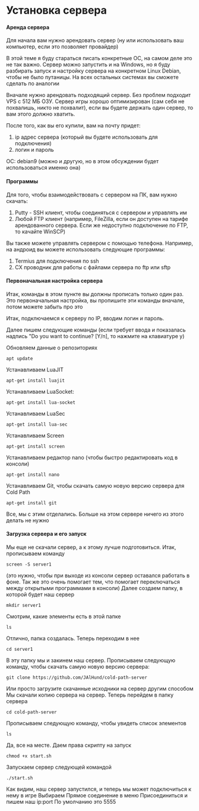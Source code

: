 # Установка сервера

#### Аренда сервера

Для начала вам нужно арендовать сервер (ну или использовать ваш компьютер, если это позволяет провайдер)

В этой теме я буду стараться писать конкретные ОС, на самом деле это не так важно. Сервер можно запустить и на Windows, но я буду разбирать запуск и настройку сервера на конкретном Linux Debian, чтобы не было путаницы. На всех остальных системах вы сможете сделать по аналогии

Вначале нужно арендовать подходящий сервер. Без проблем подходит VPS с 512 МБ ОЗУ. Сервер игры хорошо оптимизирован (сам себя не похвалишь, никто не похвалит), если вы будете держать один сервер, то вам этого должно хватить.

После того, как вы его купили, вам на почту придет:

1. ip адрес сервера (который вы будете использовать для подключения)
2. логин и пароль

ОС: debian9 (можно и другую, но в этом обсуждении будет использоваться именно она)

#### Программы

Для того, чтобы взаимодействовать с сервером на ПК, вам нужно скачать:

1. Putty - SSH клиент, чтобы соединяться с сервером и управлять им
2. Любой FTP клиент (например, FileZilla, если он доступен на тарифе арендованного сервера. Если же недоступно подключение по FTP, то качайте WinSCP)

Вы также можете управлять сервером с помощью телефона. Например, на андроид вы можете использовать следующие программы:

1. Termius для подключения по ssh
2. CX проводник для работы с файлами сервера по ftp или sftp

#### Первоначальная настройка сервера

Итак, команды в этом пункте вы должны прописать только один раз. Это первоначальная настройка, вы пропишите эти команды вначале, потом можете забыть про это

Итак, подключаемся к серверу по IP, вводим логин и пароль.

Далее пишем следующие команды (если требует ввода и показалась надпись "Do you want to continue? \[Y/n], то нажмите на клавиатуре y)

Обновляем данные о репозиториях

```
apt update 
```

Устанавливаем LuaJIT

```
apt-get install luajit
```

Устанавливаем LuaSocket:

```
apt-get install lua-socket
```

Устанавливаем LuaSec

```
apt-get install lua-sec
```

Устанавливаем Screen

```
apt-get install screen
```

Устанавливаем редактор nano (чтобы быстро редактировать код в консоли)

```
apt-get install nano
```

Устанавливаем Git, чтобы скачать самую новую версию сервера для Cold Path

```
apt-get install git
```

Все, мы с этим отделались. Больше на этом сервере ничего из этого делать не нужно

#### Загрузка сервера и его запуск

Мы еще не скачали сервер, а к этому лучше подготовиться. Итак, прописываем команду

```
screen -S server1
```

(это нужно, чтобы при выходе из консоли сервер оставался работать в фоне. Так же это очень помогает тем, что помогает переключаться между открытыми программами в консоли) Далее создаем папку, в которой будет наш сервер

```
mkdir server1
```

Смотрим, какие элементы есть в этой папке

```
ls
```

Отлично, папка создалась. Теперь переходим в нее

```
cd server1
```

В эту папку мы и закинем наш сервер. Прописываем следующую команду, чтобы скачать самую новую версию сервера:

```
git clone https://github.com/JAlHund/cold-path-server
```

Или просто загрузите скачанные исходники на сервер другим способом Мы скачали копию сервера на сервер. Теперь перейдем в папку сервера

```
cd cold-path-server
```

Прописываем следующую команду, чтобы увидеть список элементов

```
ls
```

Да, все на месте. Даем права скрипту на запуск

```
chmod +x start.sh
```

Запускаем сервер следующей командой

```
./start.sh
```

Как видим, наш сервер запустился, и теперь мы может подключиться к нему в игре Выбираем Прямое соединение в меню Присоединиться и пишем наш ip:port По умолчанию это 5555
